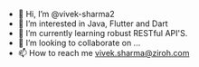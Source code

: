 - 👋 Hi, I’m @vivek-sharma2
- 👀 I’m interested in Java, Flutter and Dart
- 🌱 I’m currently learning robust RESTful API'S.
- 💞️ I’m looking to collaborate on ...
- 📫 How to reach me vivek.sharma@ziroh.com

<!---
vivek-sharma2/vivek-sharma2 is a ✨ special ✨ repository because its `README.md` (this file) appears on your GitHub profile.
You can click the Preview link to take a look at your changes.
--->
